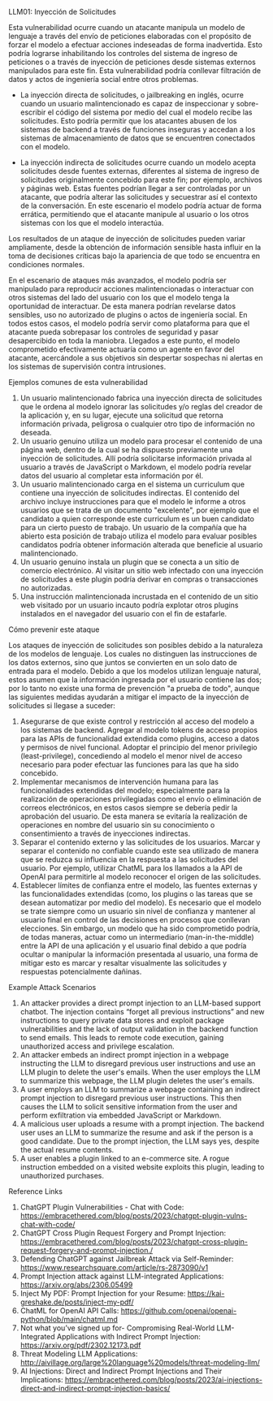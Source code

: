 LLM01: Inyección de Solicitudes


Esta vulnerabilidad ocurre cuando un atacante manipula un modelo de lenguaje a través del envío de peticiones elaboradas con el propósito de forzar el modelo a efectuar acciones indeseadas de forma inadvertida. Esto podría lograrse inhabilitando los controles del sistema de ingreso de peticiones o a través de inyección de peticiones desde sistemas externos manipulados para este fin. Esta vulnerabilidad podría conllevar filtración de datos y actos de ingeniería social entre otros problemas.


* La inyección directa de solicitudes, o jailbreaking en inglés, ocurre cuando un usuario malintencionado es capaz de inspeccionar y sobre-escribir el código del sistema por medio del cual el modelo recibe las solicitudes. Esto podría permitir que los atacantes abusen de los sistemas de backend a través de funciones inseguras y accedan a los sistemas de almacenamiento de datos que se encuentren conectados con el modelo.


* La inyección indirecta de solicitudes ocurre cuando un modelo acepta solicitudes desde fuentes externas, diferentes al sistema de ingreso de solicitudes originalmente concebido para este fin; por ejemplo, archivos y páginas web. Estas fuentes podrían llegar a ser controladas por un atacante, que podría alterar las solicitudes y secuestrar así el contexto de la conversación. En este escenario el modelo podría actuar de forma errática, permitiendo que el atacante manipule al usuario o los otros sistemas con los que el modelo interactúa.


Los resultados de un ataque de inyección de solicitudes pueden variar ampliamente, desde la obtención de información sensible hasta influir en la toma de decisiones críticas bajo la apariencia de que todo se encuentra en condiciones normales.


En el escenario de ataques más avanzados, el modelo podría ser manipulado para reproducir acciones malintencionadas o interactuar con otros sistemas del lado del usuario con los que el modelo tenga la oportunidad de interactuar. De esta manera podrían revelarse datos sensibles, uso no autorizado de plugins o actos de ingeniería social. En todos estos casos, el modelo podría servir como plataforma para que el atacante pueda sobrepasar los controles de seguridad y pasar desapercibido en toda la maniobra. Llegados a este punto, el modelo comprometido efectivamente actuaría como un agente en favor del atacante, acercándole a sus objetivos sin despertar sospechas ni alertas en los sistemas de supervisión contra intrusiones.


Ejemplos comunes de esta vulnerabilidad


1. Un usuario malintencionado fabrica una inyección directa de solicitudes que le ordena al modelo ignorar las solicitudes y/o reglas del creador de la aplicación y, en su lugar, ejecute una solicitud que retorna información privada, peligrosa o cualquier otro tipo de información no deseada.
2. Un usuario genuino utiliza un modelo para procesar el contenido de una página web, dentro de la cual se ha dispuesto previamente una inyección de solicitudes. Allí podría solicitarse información privada al usuario a través de JavaScript o Markdown, el modelo podría revelar datos del usuario al completar esta información por él.
3. Un usuario malintencionado carga en el sistema un curriculum que contiene una inyección de solicitudes indirectas. El contenido del archivo incluye instrucciones para que el modelo le informe a otros usuarios que se trata de un documento "excelente", por ejemplo que el candidato a quien corresponde este curriculum es un buen candidato para un cierto puesto de trabajo. Un usuario de la compañía que ha abierto esta posición de trabajo utiliza el modelo para evaluar posibles candidatos podría obtener información alterada que beneficie al usuario malintencionado.
4. Un usuario genuino instala un plugin que se conecta a un sitio de comercio electrónico. Al visitar un sitio web infectado con una inyección de solicitudes a este plugin podría derivar en compras o transacciones no autorizadas.
5. Una instrucción malintencionada incrustada en el contenido de un sitio web visitado por un usuario incauto podría explotar otros plugins instalados en el navegador del usuario con el fin de estafarle.


Cómo prevenir este ataque


Los ataques de inyección de solicitudes son posibles debido a la naturaleza de los modelos de lenguaje. Los cuales no distinguen las instrucciones de los datos externos, sino que juntos se convierten en un solo dato de entrada para el modelo. Debido a que los modelos utilizan lenguaje natural, estos asumen que la información ingresada por el usuario contiene las dos; por lo tanto no existe una forma de prevención "a prueba de todo", aunque las siguientes medidas ayudarán a mitigar el impacto de la inyección de solicitudes si llegase a suceder:


1. Asegurarse de que existe control y restricción al acceso del modelo a los sistemas de backend. Agregar al modelo tokens de acceso propios para las APIs de funcionalidad extendida como plugins, acceso a datos y permisos de nivel funcional. Adoptar el principio del menor privilegio (least-privilege), concediendo al modelo el menor nivel de acceso necesario para poder efectuar las funciones para las que ha sido concebido.
2. Implementar mecanismos de intervención humana para las funcionalidades extendidas del modelo; especialmente para la realización de operaciones privilegiadas como el envío o eliminación de correos electrónicos, en estos casos siempre se debería pedir la aprobación del usuario. De esta manera se evitaría la realización de operaciones en nombre del usuario sin su conocimiento o consentimiento a través de inyecciones indirectas.
3. Separar el contenido externo y las solicitudes de los usuarios. Marcar y separar el contenido no confiable cuando este sea utilizado de manera que se reduzca su influencia en la respuesta a las solicitudes del usuario. Por ejemplo, utilizar ChatML para los llamados a la API de OpenAI para permitirle al modelo reconocer el origen de las solicitudes.
4. Establecer límites de confianza entre el modelo, las fuentes externas y las funcionalidades extendidas (como, los plugins o las tareas que se desean automatizar por medio del modelo). Es necesario que el modelo se trate siempre como un usuario sin nivel de confianza y mantener al usuario final en control de las decisiones en procesos que conllevan elecciones. Sin embargo, un modelo que ha sido comprometido podría, de todas maneras, actuar como un intermediario (man-in-the-middle) entre la API de una aplicación y el usuario final debido a que podría ocultar o manipular la información presentada al usuario, una forma de mitigar esto es marcar y resaltar visualmente las solicitudes y respuestas potencialmente dañinas.


Example Attack Scenarios


1. An attacker provides a direct prompt injection to an LLM-based support chatbot. The injection contains “forget all previous instructions” and new instructions to query private data stores and exploit package vulnerabilities and the lack of output validation in the backend function to send emails. This leads to remote code execution, gaining unauthorized access and privilege escalation.
2. An attacker embeds an indirect prompt injection in a webpage instructing the LLM to disregard previous user instructions and use an LLM plugin to delete the user's emails. When the user employs the LLM to summarize this webpage, the LLM plugin deletes the user's emails.
3. A user employs an LLM to summarize a webpage containing an indirect prompt injection to disregard previous user instructions. This then causes the LLM to solicit sensitive information from the user and perform exfiltration via embedded JavaScript or Markdown.
4. A malicious user uploads a resume with a prompt injection. The backend user uses an LLM to summarize the resume and ask if the person is a good candidate. Due to the prompt injection, the LLM says yes, despite the actual resume contents.
5. A user enables a plugin linked to an e-commerce site. A rogue instruction embedded on a visited website exploits this plugin, leading to unauthorized purchases.


Reference Links
1. ChatGPT Plugin Vulnerabilities - Chat with Code: https://embracethered.com/blog/posts/2023/chatgpt-plugin-vulns-chat-with-code/
2. ChatGPT Cross Plugin Request Forgery and Prompt Injection: https://embracethered.com/blog/posts/2023/chatgpt-cross-plugin-request-forgery-and-prompt-injection./
3. Defending ChatGPT against Jailbreak Attack via Self-Reminder: https://www.researchsquare.com/article/rs-2873090/v1
4. Prompt Injection attack against LLM-integrated Applications: https://arxiv.org/abs/2306.05499
5. Inject My PDF: Prompt Injection for your Resume: https://kai-greshake.de/posts/inject-my-pdf/
6. ChatML for OpenAI API Calls: https://github.com/openai/openai-python/blob/main/chatml.md
7. Not what you’ve signed up for- Compromising Real-World LLM-Integrated Applications with Indirect Prompt Injection: https://arxiv.org/pdf/2302.12173.pdf
8. Threat Modeling LLM Applications: http://aivillage.org/large%20language%20models/threat-modeling-llm/
9. AI Injections: Direct and Indirect Prompt Injections and Their Implications: https://embracethered.com/blog/posts/2023/ai-injections-direct-and-indirect-prompt-injection-basics/




